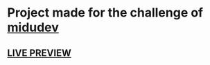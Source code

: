 # Project made for the challenge of [midudev](https://github.com/midudev/pruebas-tecnicas)

## [LIVE PREVIEW](https://anthonyeca-dev-readinglist.netlify.app/)
